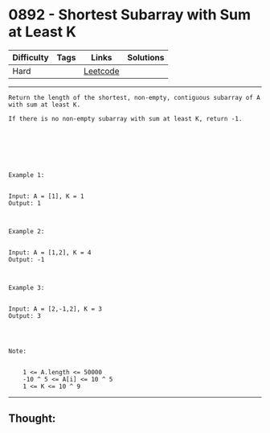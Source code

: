 # 0892 - Shortest Subarray with Sum at Least K

Difficulty  | Tags | Links | Solutions
----------- | ---- | ----- | -----
Hard |  | [Leetcode](https://leetcode.com/problems/shortest-subarray-with-sum-at-least-k/description/) |


-----------

```
Return the length of the shortest, non-empty, contiguous subarray of A with sum at least K.

If there is no non-empty subarray with sum at least K, return -1.

 





Example 1:


Input: A = [1], K = 1
Output: 1



Example 2:


Input: A = [1,2], K = 4
Output: -1



Example 3:


Input: A = [2,-1,2], K = 3
Output: 3


 

Note:


	1 <= A.length <= 50000
	-10 ^ 5 <= A[i] <= 10 ^ 5
	1 <= K <= 10 ^ 9
```

-----------

## Thought:
